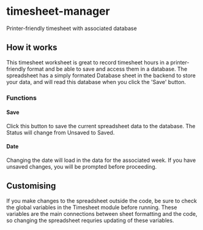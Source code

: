 # timesheet-manager
Printer-friendly timesheet with associated database


## How it works
This timesheet worksheet is great to record timesheet hours in a printer-friendly format and be able to save and access them in a database. The spreadsheet has a simply formated Database sheet in the backend to store your data, and will read this database when you click the 'Save' button.

### Functions
#### Save
Click this button to save the current spreadsheet data to the database. The Status will change from Unsaved to Saved.

#### Date
Changing the date will load in the data for the associated week. If you have unsaved changes, you will be prompted before proceeding.

## Customising
If you make changes to the spreadsheet outside the code, be sure to check the global variables in the Timesheet module before running. These variables are the main connections between sheet formatting and the code, so changing the spreadsheet requries updating of these variables.
